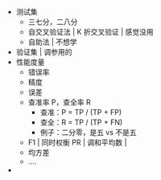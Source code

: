 
+ 测试集
	+ 三七分，二八分
	+ 自交叉验证法 | K 折交叉验证 | 感觉没用
	+ 自助法 | 不想学
+ 验证集 | 调参用的
+ 性能度量
	+ 错误率
	+ 精度
	+ 误差
	+ 查准率 P，查全率 R
		+ 查准：P = TP / (TP + FP)
		+ 查全：R = TP / (TP + FN)
		+ 例子：二分零，是五 vs 不是五
	+ F1 | 同时权衡 PR | 调和平均数 | 
	+ 均方差
	+ ....
+ 